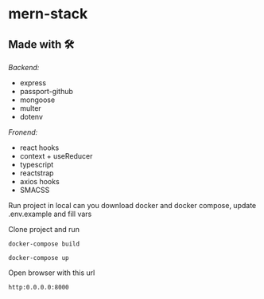 # mern-stack

## Made with 🛠️

_Backend:_

* express
* passport-github
* mongoose
* multer
* dotenv

_Fronend:_
* react hooks
* context + useReducer
* typescript
* reactstrap
* axios hooks
* SMACSS
  
Run project in local can you download docker and docker compose, update .env.example and fill vars

Clone project and run
```
docker-compose build
```
```
docker-compose up
```

Open browser with this url
```
http:0.0.0.0:8000
```
